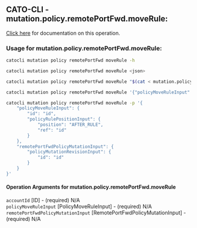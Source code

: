 
## CATO-CLI - mutation.policy.remotePortFwd.moveRule:
[Click here](https://api.catonetworks.com/documentation/#mutation-mutation.policy.remotePortFwd.moveRule) for documentation on this operation.

### Usage for mutation.policy.remotePortFwd.moveRule:

```bash
catocli mutation policy remotePortFwd moveRule -h

catocli mutation policy remotePortFwd moveRule <json>

catocli mutation policy remotePortFwd moveRule "$(cat < mutation.policy.remotePortFwd.moveRule.json)"

catocli mutation policy remotePortFwd moveRule '{"policyMoveRuleInput":{"id":"id","policyRulePositionInput":{"position":"AFTER_RULE","ref":"id"}},"remotePortFwdPolicyMutationInput":{"policyMutationRevisionInput":{"id":"id"}}}'

catocli mutation policy remotePortFwd moveRule -p '{
    "policyMoveRuleInput": {
        "id": "id",
        "policyRulePositionInput": {
            "position": "AFTER_RULE",
            "ref": "id"
        }
    },
    "remotePortFwdPolicyMutationInput": {
        "policyMutationRevisionInput": {
            "id": "id"
        }
    }
}'
```

#### Operation Arguments for mutation.policy.remotePortFwd.moveRule ####

`accountId` [ID] - (required) N/A    
`policyMoveRuleInput` [PolicyMoveRuleInput] - (required) N/A    
`remotePortFwdPolicyMutationInput` [RemotePortFwdPolicyMutationInput] - (required) N/A    
